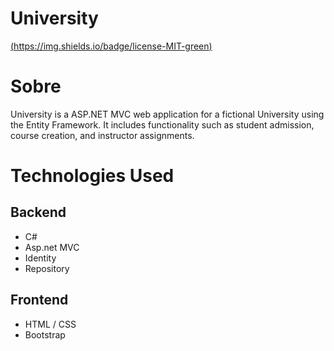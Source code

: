 # University 
[(https://img.shields.io/badge/license-MIT-green)](https://github.com/d4ngomes/university/blob/master/LICENSE) 

# Sobre
University is a ASP.NET MVC web application for a fictional University using the Entity Framework. It includes functionality such as student admission, course creation, and instructor assignments.

# Technologies Used
## Backend
- C#
- Asp.net MVC
- Identity
- Repository

## Frontend
- HTML / CSS
- Bootstrap
